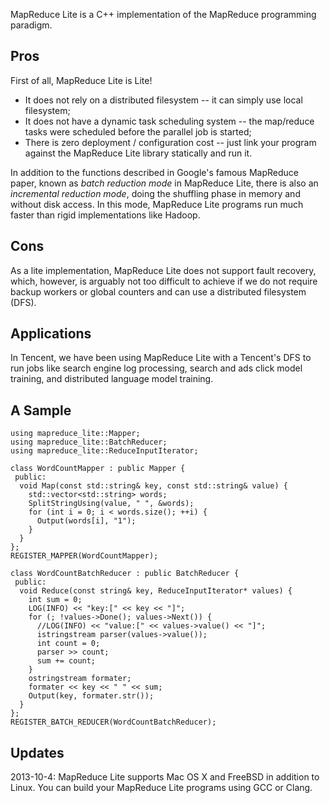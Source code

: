 MapReduce Lite is a C++ implementation of the MapReduce programming paradigm.

## Pros ##

First of all, MapReduce Lite is Lite!
  * It does not rely on a distributed filesystem -- it can simply use local filesystem;
  * It does not have a dynamic task scheduling system -- the map/reduce tasks were scheduled before the parallel job is started;
  * There is zero deployment / configuration cost -- just link your program against the MapReduce Lite library statically and run it.

In addition to the functions described in Google's famous MapReduce paper, known as _batch reduction mode_ in MapReduce Lite, there is also an _incremental reduction mode_, doing the shuffling phase in memory and without disk access.  In this mode, MapReduce Lite programs run much faster than rigid implementations like Hadoop.

## Cons ##

As a lite implementation, MapReduce Lite does not support fault recovery, which, however, is arguably not too difficult to achieve if we do not require backup workers or global counters and can use a distributed filesystem (DFS).

## Applications ##

In Tencent, we have been using MapReduce Lite with a Tencent's DFS to run jobs like search engine log processing, search and ads click model training, and distributed language model training.

## A Sample ##

```
using mapreduce_lite::Mapper;
using mapreduce_lite::BatchReducer;
using mapreduce_lite::ReduceInputIterator;

class WordCountMapper : public Mapper {
 public:
  void Map(const std::string& key, const std::string& value) {
    std::vector<std::string> words;
    SplitStringUsing(value, " ", &words);
    for (int i = 0; i < words.size(); ++i) {
      Output(words[i], "1");
    }
  }
};
REGISTER_MAPPER(WordCountMapper);

class WordCountBatchReducer : public BatchReducer {
 public:
  void Reduce(const string& key, ReduceInputIterator* values) {
    int sum = 0;
    LOG(INFO) << "key:[" << key << "]";
    for (; !values->Done(); values->Next()) {
      //LOG(INFO) << "value:[" << values->value() << "]";
      istringstream parser(values->value());
      int count = 0;
      parser >> count;
      sum += count;
    }
    ostringstream formater;
    formater << key << " " << sum;
    Output(key, formater.str());
  }
};
REGISTER_BATCH_REDUCER(WordCountBatchReducer);
```

## Updates ##

2013-10-4: MapReduce Lite supports Mac OS X and FreeBSD in addition to Linux.  You can build your MapReduce Lite programs using GCC or Clang.